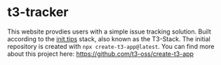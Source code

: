 # t3-tracker

This website provdies users with a simple issue tracking solution. Built according to the [init.tips](https://init.tips) stack, also known as the T3-Stack. The initial repository is created with `npx create-t3-app@latest`. You can find more about this project here: https://github.com/t3-oss/create-t3-app


